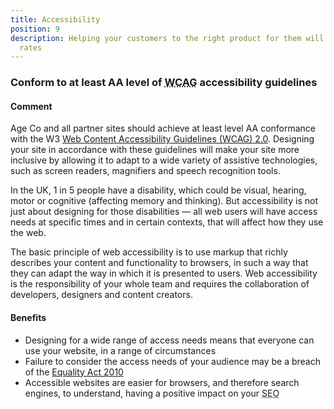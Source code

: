 ```yaml
---
title: Accessibility
position: 9
description: Helping your customers to the right product for them will reduce bounce
  rates
---
```


### Conform to at least AA level of <abbr title="Web Content Accessibility Guidelines">WCAG</abbr> accessibility guidelines

#### Comment

Age Co and all partner sites should achieve at least level AA conformance with the W3 [Web Content Accessibility Guidelines (WCAG) 2.0][wcag-guidelines]. Designing your site in accordance with these guidelines will make your site more inclusive by allowing it to adapt to a wide variety of assistive technologies, such as screen readers, magnifiers and speech recognition tools.

In the UK, 1 in 5 people have a disability, which could be visual, hearing, motor or cognitive (affecting memory and thinking). But accessibility is not just about designing for those disabilities — all web users will have access needs at specific times and in certain contexts, that will affect how they use the web.

The basic principle of web accessibility is to use markup that richly describes your content and functionality to browsers, in such a way that they can adapt the way in which it is presented to users. Web accessibility is the responsibility of your whole team and requires the collaboration of developers, designers and content creators.

#### Benefits

- Designing for a wide range of access needs means that everyone can use your website, in a range of circumstances
- Failure to consider the access needs of your audience may be a breach of the [Equality Act 2010][equality-act]
- Accessible websites are easier for browsers, and therefore search engines, to understand, having a positive impact on your <abbr title="search engine optimisation">SEO</abbr>

[wcag-guidelines]: https://www.w3.org/TR/WCAG20/
[equality-act]: https://www.gov.uk/guidance/equality-act-2010-guidance
